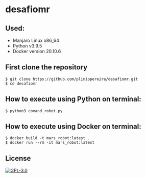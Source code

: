 # desafiomr

## Used:
  * Manjaro Linux x86_64
  * Python v3.9.5
  * Docker version 20.10.6

## First clone the repository
```
$ git clone https://github.com/pliniopereira/desafiomr.git
$ cd desafiomr
```

## How to execute using Python on terminal:
```
$ python3 comand_robot.py
```

## How to execute using Docker on terminal:
```
$ docker build -t mars_robot:latest .
$ docker run --rm -it mars_robot:latest
```

## License

[![GPL-3.0](https://www.gnu.org/graphics/gplv3-127x51.png)](https://www.gnu.org/licenses/quick-guide-gplv3.html)
